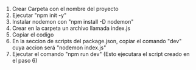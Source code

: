 1) Crear Carpeta con el nombre del proyecto
2) Ejecutar "npm init -y"
3) Instalar nodemon con "npm install -D nodemon"
4) Crear en la carpeta un archivo llamada index.js
5) Copiar el codigo
6) En la seccion de scripts del package.json, copiar el comando "dev" cuya accion será "nodemon index.js"
7) Ejecutar el comando "npm run dev" (Esto ejecutara el script creado en el paso 6)